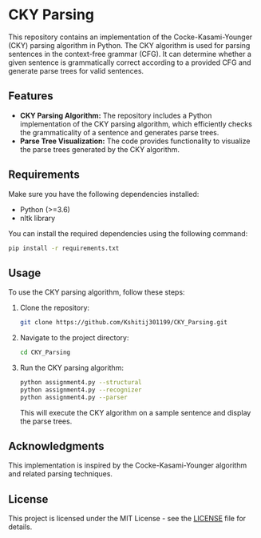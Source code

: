 # CKY Parsing

This repository contains an implementation of the Cocke-Kasami-Younger (CKY) parsing algorithm in Python. The CKY algorithm is used for parsing sentences in the context-free grammar (CFG). It can determine whether a given sentence is grammatically correct according to a provided CFG and generate parse trees for valid sentences.

## Features

- **CKY Parsing Algorithm:** The repository includes a Python implementation of the CKY parsing algorithm, which efficiently checks the grammaticality of a sentence and generates parse trees.
- **Parse Tree Visualization:** The code provides functionality to visualize the parse trees generated by the CKY algorithm.

## Requirements

Make sure you have the following dependencies installed:

- Python (>=3.6)
- nltk library

You can install the required dependencies using the following command:

```bash
pip install -r requirements.txt
```

## Usage

To use the CKY parsing algorithm, follow these steps:

1. Clone the repository:

   ```bash
   git clone https://github.com/Kshitij301199/CKY_Parsing.git
   ```
2. Navigate to the project directory:

   ```bash
   cd CKY_Parsing
   ```
3. Run the CKY parsing algorithm:

   ```bash
   python assignment4.py --structural
   python assignment4.py --recognizer
   python assignment4.py --parser

   ```

   This will execute the CKY algorithm on a sample sentence and display the parse trees.

## Acknowledgments

This implementation is inspired by the Cocke-Kasami-Younger algorithm and related parsing techniques.

## License

This project is licensed under the MIT License - see the [LICENSE](LICENSE) file for details.
